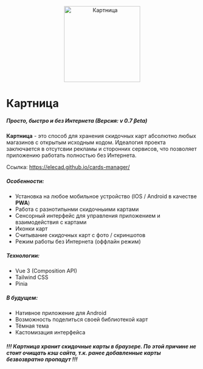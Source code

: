 <p align="center">
  <img src="https://elecad.github.io/cards-manager/readme/logo.png" width="200" alt="Картница" />
</p>


# Картница
##### Просто, быстро и без Интернета (Версия:  v 0.7 βeta)

**Картница** - это способ для хранения скидочных карт абсолютно любых магазинов с открытым исходным кодом.
Идеалогия проекта заключается в отсутсвии рекламы и сторонних сервисов, что позволяет приложению
работать полностью без Интернета.

Ссылка: https://elecad.github.io/cards-manager/

##### Особенности:
-  Установка на любое мобильное устройство (IOS  / Android в качестве  **PWA**)
-  Работа с разнотипынми скидочныими картами
-  Сенсорный интерфейс для управления приложением и взаимодействия с картами
-  Иконки карт
-  Считывание скидочных карт с фото / скриншотов
-  Режим работы без Интернета (оффлайн режим)

##### Технологии:
- Vue 3 (Composition API)
- Tailwind CSS
- Pinia

##### В будущем:
-  Нативное приложение для Android
-  Возможность поделиться своей библиотекой карт
-  Тёмная тема
-  Кастомизация интерфейса

##### !!! Картница хранит скидочные карты в браузере. По этой причине не стоит очищать кэш сайта, т.к. ранее добавленные карты безвозвратно пропадут !!!